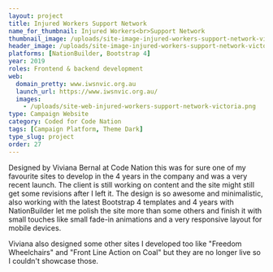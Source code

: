 ```yaml
---
layout: project
title: Injured Workers Support Network
name_for_thumbnail: Injured Workers<br>Support Network
thumbnail_image: /uploads/site-image-injured-workers-support-network-victoria.jpg
header_image: /uploads/site-image-injured-workers-support-network-victoria.jpg
platforms: [NationBuilder, Bootstrap 4]
year: 2019
roles: Frontend & backend development
web:
  domain_pretty: www.iwsnvic.org.au
  launch_url: https://www.iwsnvic.org.au/
  images:
    - /uploads/site-web-injured-workers-support-network-victoria.png
type: Campaign Website
category: Coded for Code Nation
tags: [Campaign Platform, Theme Dark]
type_slug: project
order: 27
---
```


Designed by Viviana Bernal at Code Nation this was for sure one of my favourite sites to develop in the 4 years in the company and was a very recent launch. The client is still working on content and the site might still get some revisions after I left it. The design is so awesome and minimalistic, also working with the latest Bootstrap 4 templates and 4 years with NationBuilder let me polish the site more than some others and finish it with small touches like small fade-in animations and a very responsive layout for mobile devices.

Viviana also designed some other sites I developed too like "Freedom Wheelchairs" and "Front Line Action on Coal" but they are no longer live so I couldn't showcase those.